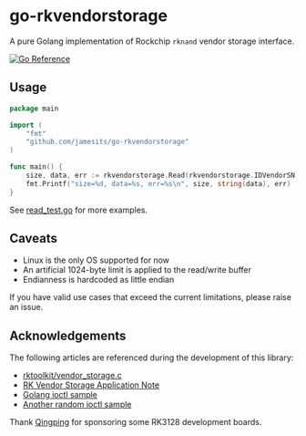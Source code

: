 # go-rkvendorstorage

A pure Golang implementation of Rockchip `rknand` vendor storage interface.

[![Go Reference](https://pkg.go.dev/badge/github.com/jamesits/go-rkvendorstorage.svg)](https://pkg.go.dev/github.com/jamesits/go-rkvendorstorage)

## Usage

```go
package main

import (
	"fmt"
	"github.com/jamesits/go-rkvendorstorage"
)

func main() {
	size, data, err := rkvendorstorage.Read(rkvendorstorage.IDVendorSN)
	fmt.Printf("size=%d, data=%s, err=%s\n", size, string(data), err)
}
```

See [read_test.go](/read_test.go) for more examples.

## Caveats

- Linux is the only OS supported for now
- An artificial 1024-byte limit is applied to the read/write buffer
- Endianness is hardcoded as little endian

If you have valid use cases that exceed the current limitations, please raise an issue.

## Acknowledgements

The following articles are referenced during the development of this library:

- [rktoolkit/vendor_storage.c](https://github.com/rockchip-linux/rktoolkit/blob/77fb41f99185a6f9dc2c9c69e099f417d8ae905d/vendor_storage.c)
- [RK Vendor Storage Application Note](https://github.com/liihag/RKDocs-1/blob/thzy_develop/Develop%20reference%20documents/Rockchip%20Vendor%20Storage%20Application%20Note.pdf)
- [Golang ioctl sample](https://gist.github.com/tetsu-koba/33b339d26ac9c730fb09773acf39eac5)
- [Another random ioctl sample](https://go.dev/play/p/rq8pJGL3ey)

Thank [Qingping](https://www.qingping.co/) for sponsoring some RK3128 development boards.
